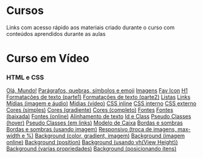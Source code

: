 # Cursos

<p> Links com acesso rápido aos materiais criado durante o curso com conteúdos aprendidos durante as aulas </p>

# Curso em Vídeo
<h3> HTML e CSS </h3>
<a href="https://mateusjustino.github.io/cursos/cursoemvideo/htmlcss/001/index.html">Olá, Mundo!</a>
<a href="https://mateusjustino.github.io/cursos/cursoemvideo/htmlcss/002(paragrafosQuesbrasSimbolosEmoji)/index.html">Parágrafos, quebras, símbolos e emoji</a>
<a href="https://mateusjustino.github.io/cursos/cursoemvideo/htmlcss/003(imagens)/index.html">Imagens</a>
<a href="https://mateusjustino.github.io/cursos/cursoemvideo/htmlcss/004(favIcon)/index.html">Fav Icon</a>
<a href="https://mateusjustino.github.io/cursos/cursoemvideo/htmlcss/006(h1)/index.html">H1</a>
<a href="https://mateusjustino.github.io/cursos/cursoemvideo/htmlcss/008(formatacoesDeTexto)/index.html">Formatações de texto (parte1)</a>
<a href="https://mateusjustino.github.io/cursos/cursoemvideo/htmlcss/008(formatacoesDeTexto)/index2.html">Formatações de texto (parte2)</a>
<a href="https://mateusjustino.github.io/cursos/cursoemvideo/htmlcss/009(listas)/index.html">Listas</a>
<a href="https://mateusjustino.github.io/cursos/cursoemvideo/htmlcss/010(links)/index.html">Links</a>
<a href="https://mateusjustino.github.io/cursos/cursoemvideo/htmlcss/011(midias)/imgEAudio.html">Mídias (imagem e áudio)</a>
<a href="https://mateusjustino.github.io/cursos/cursoemvideo/htmlcss/011(midias)/video.html">Mídias (vídeo)</a>
<a href="https://mateusjustino.github.io/cursos/cursoemvideo/htmlcss/013(cssInline)/index.html">CSS inline</a>
<a href="https://mateusjustino.github.io/cursos/cursoemvideo/htmlcss/014(cssInterno)/index.html">CSS interno</a>
<a href="https://mateusjustino.github.io/cursos/cursoemvideo/htmlcss/015(cssExterno)/index.html">CSS externo</a>
<a href="https://mateusjustino.github.io/cursos/cursoemvideo/htmlcss/016(cores)/cor01.html">Cores (simples)</a>
<a href="https://mateusjustino.github.io/cursos/cursoemvideo/htmlcss/016(cores)/gradiente.html">Cores (gradiente)</a>
<a href="https://mateusjustino.github.io/cursos/cursoemvideo/htmlcss/016(cores)/index.html">Cores (completo)</a>
<a href="https://mateusjustino.github.io/cursos/cursoemvideo/htmlcss/017(fontes)/index.html">Fontes</a>
<a href="https://mateusjustino.github.io/cursos/cursoemvideo/htmlcss/018(fontExterna)/fontBaixada.html">Fontes (baixada)</a>
<a href="https://mateusjustino.github.io/cursos/cursoemvideo/htmlcss/018(fontExterna)/fontOnline.html">Fontes (online)</a>
<a href="https://mateusjustino.github.io/cursos/cursoemvideo/htmlcss/019(alinhamento)/index.html">Alinhamento de texto</a>
<a href="https://mateusjustino.github.io/cursos/cursoemvideo/htmlcss/020(idEClass)/index.html">Id e Class</a>
<a href="https://mateusjustino.github.io/cursos/cursoemvideo/htmlcss/021(pseudoClasse)/hover.html">Pseudo Classes (hover)</a>
<a href="https://mateusjustino.github.io/cursos/cursoemvideo/htmlcss/021(pseudoClasse)/links.html">Pseudo Classes (em links)</a>
<a href="https://mateusjustino.github.io/cursos/cursoemvideo/htmlcss/022(box)/index.html">Modelo de Caixa</a>
<a href="https://mateusjustino.github.io/cursos/cursoemvideo/htmlcss/023(tagsBordasSombras)/index.html">Bordas e sombras</a>
<a href="https://mateusjustino.github.io/cursos/cursoemvideo/htmlcss/023(tagsBordasSombras)/index.html">Bordas e sombras (usando imagem)</a>
<a href="https://mateusjustino.github.io/cursos/cursoemvideo/htmlcss/024(resposivo)/index.html">Responsivo (troca de imagens, max-width e %)</a>
<a href="https://mateusjustino.github.io/cursos/cursoemvideo/htmlcss/025(background)/fundo001.html">Background (color, gradient, imagem)</a>
<a href="https://mateusjustino.github.io/cursos/cursoemvideo/htmlcss/025(background)/fundo002.html">Background (imagem online)</a>
<a href="https://mateusjustino.github.io/cursos/cursoemvideo/htmlcss/025(background)/fundo003.html">Background (position)</a>
<a href="https://mateusjustino.github.io/cursos/cursoemvideo/htmlcss/025(background)/fundo004.html">Background (usando vh(View Height))</a>
<a href="https://mateusjustino.github.io/cursos/cursoemvideo/htmlcss/025(background)/fundo005.html">Background (varias propriedades)</a>
<a href="https://mateusjustino.github.io/cursos/cursoemvideo/htmlcss/025(background)/fundo006.html">Background (posicionando itens)</a>

